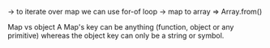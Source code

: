 -> to iterate over map we can use for-of loop
-> map to array => Array.from()

Map vs object
A Map's key can be anything (function, object or any primitive) whereas the object key can
only be a string or symbol.
